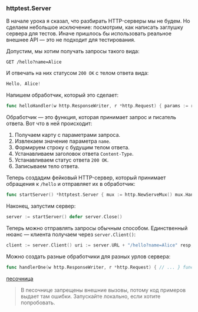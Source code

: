 ### httptest.Server

В начале урока я сказал, что разбирать HTTP-серверы мы не будем. Но сделаем небольшое исключение: посмотрим, как написать заглушку сервера для тестов. Иначе пришлось бы использовать реальное внешнее API — это не подходит для тестирования.

Допустим, мы хотим получать запросы такого вида:

```http
GET /hello?name=Alice
```

И отвечать на них статусом `200 OK` с телом ответа вида:

```go
Hello, Alice!
```

Напишем обработчик, который это сделает:

```go
func helloHandler(w http.ResponseWriter, r *http.Request) { params := r.URL.Query() // (1) name := params.Get("name") // (2) body := fmt.Sprintf("Hello, %s", name) // (3) w.Header().Set("Content-Type", "text/plain") // (4) w.WriteHeader(http.StatusOK) // (5) w.Write([]byte(body)) // (6) }
```

Обработчик — это функция, которая принимает запрос и писатель ответа. Вот что в ней происходит:

1.  Получаем карту с параметрами запроса.
2.  Извлекаем значение параметра `name`.
3.  Формируем строку с будущим телом ответа.
4.  Устанавливаем заголовок ответа `Content-Type`.
5.  Устанавливаем статус ответа `200 OK`.
6.  Записываем тело ответа.

Теперь создадим фейковый HTTP-сервер, который принимает обращения к `/hello` и отправляет их в обработчик:

```go
func startServer() *httptest.Server { mux := http.NewServeMux() mux.HandleFunc("/hello", helloHandler) server := httptest.NewServer(mux) return server }
```

Наконец, запустим сервер:

```go
server := startServer() defer server.Close()
```

Теперь можно отправлять запросы обычным способом. Единственный нюанс — клиента получаем через `server.Client()`:

```go
client := server.Client() uri := server.URL + "/hello?name=Alice" resp, err := client.Get(uri) if err != nil { panic(err) } defer resp.Body.Close() body, err := io.ReadAll(resp.Body) if err != nil { panic(err) } fmt.Printf("GET %v\n", uri) fmt.Println(resp.Status) fmt.Println(string(body)) fmt.Println() /* GET http://127.0.0.1:56131/hello?name=Alice 200 OK Hello, Alice */
```

Можно создать разные обработчики для разных урлов сервера:

```go
func handlerOne(w http.ResponseWriter, r *http.Request) { // ... } func handlerTwo(w http.ResponseWriter, r *http.Request) { // ... } func handlerThree(w http.ResponseWriter, r *http.Request) { // ... } func startServer() *httptest.Server { mux := http.NewServeMux() mux.HandleFunc("/one", handlerOne) mux.HandleFunc("/two", handlerTwo) mux.HandleFunc("/three", handlerThree) server := httptest.NewServer(mux) return server }
```

[песочница](https://go.dev/play/p/daX7Slrn0FU)

> В песочнице запрещены внешние вызовы, потому код примеров выдает там ошибки. Запускайте локально, если хотите попробовать.